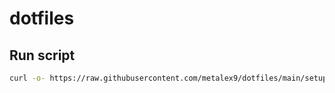 # dotfiles

## Run script
```bash
curl -o- https://raw.githubusercontent.com/metalex9/dotfiles/main/setup.sh | bash
```
